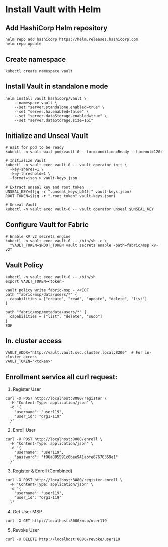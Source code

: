 # Install Vault with Helm

## Add HashiCorp Helm repository
```shell
helm repo add hashicorp https://helm.releases.hashicorp.com
helm repo update
```

## Create namespace
```shell
kubectl create namespace vault

```

## Install Vault in standalone mode
```shell
helm install vault hashicorp/vault \
    --namespace vault \
    --set "server.standalone.enabled=true" \
    --set "server.ha.enabled=false" \
    --set "server.dataStorage.enabled=true" \
    --set "server.dataStorage.size=1Gi"
```

## Initialize and Unseal Vault
```shell
# Wait for pod to be ready
kubectl -n vault wait pod/vault-0 --for=condition=Ready --timeout=120s

# Initialize Vault
kubectl -n vault exec vault-0 -- vault operator init \
  -key-shares=1 \
  -key-threshold=1 \
  -format=json > vault-keys.json

# Extract unseal key and root token
UNSEAL_KEY=$(jq -r ".unseal_keys_b64[]" vault-keys.json)
ROOT_TOKEN=$(jq -r ".root_token" vault-keys.json)

# Unseal Vault
kubectl -n vault exec vault-0 -- vault operator unseal $UNSEAL_KEY
```
## Configure Vault for Fabric
```shell
# Enable KV v2 secrets engine
kubectl -n vault exec vault-0 -- /bin/sh -c \
  "VAULT_TOKEN=$ROOT_TOKEN vault secrets enable -path=fabric/msp kv-v2"
```

## Vault Policy
```shell
kubectl -n vault exec vault-0 -- /bin/sh
export VAULT_TOKEN=<token>

vault policy write fabric-msp - <<EOF
path "fabric/msp/data/users/*" {
  capabilities = ["create", "read", "update", "delete", "list"]
}

path "fabric/msp/metadata/users/*" {
  capabilities = ["list", "delete", "sudo"]
}
EOF
```

## In. cluster access
```shell
VAULT_ADDR="http://vault.vault.svc.cluster.local:8200"  # For in-cluster access
VAULT_TOKEN="<token>"
```

## Enrollment service all curl request:

1. Register User
```shell
curl -X POST http://localhost:8080/register \
  -H "Content-Type: application/json" \
  -d '{
    "username": "user119",
    "user_id": "org1-119"
  }'
```
2. Enroll User
```shell
curl -X POST http://localhost:8080/enroll \
  -H "Content-Type: application/json" \
  -d '{
    "username": "user119",
    "password": "f96a805591c0bee941abfe67670359e1"
  }'
```
3. Register & Enroll (Combined)
```shell
curl -X POST http://localhost:8080/register-enroll \
  -H "Content-Type: application/json" \
  -d '{
    "username": "user119",
    "user_id": "org1-119"
  }'
```
4. Get User MSP
```shell
curl -X GET http://localhost:8080/msp/user119
```

5. Revoke User
```shell
curl -X DELETE http://localhost:8080/revoke/user119
```
